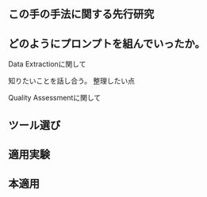

## この手の手法に関する先行研究

## どのようにプロンプトを組んでいったか。


Data Extractionに関して

知りたいことを話し合う。
整理したい点



Quality Assessmentに関して


## ツール選び


## 適用実験


## 本適用



